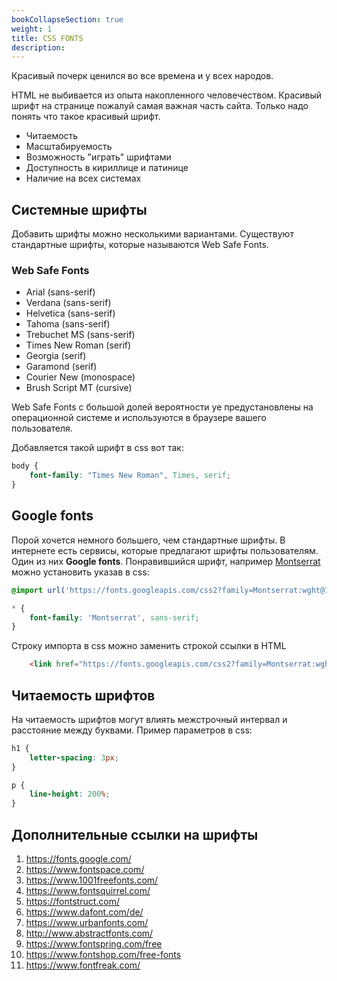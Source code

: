 ```yaml
---
bookCollapseSection: true
weight: 1
title: CSS FONTS
description:
---
```


Красивый почерк ценился во все времена и у всех народов. 

HTML не выбивается из опыта накопленного человечеством. Красивый шрифт на странице пожалуй самая важная часть сайта. Только надо понять что такое красивый шрифт.

- Читаемость
- Масштабируемость
- Возможность "играть" шрифтами
- Доступность в кириллице и латинице
- Наличие на всех системах

## Системные шрифты

Добавить шрифты можно несколькими вариантами. Существуют стандартные шрифты, которые называются Web Safe Fonts. 

### Web Safe Fonts

- Arial (sans-serif)
- Verdana (sans-serif)
- Helvetica (sans-serif)
- Tahoma (sans-serif)
- Trebuchet MS (sans-serif)
- Times New Roman (serif)
- Georgia (serif)
- Garamond (serif)
- Courier New (monospace)
- Brush Script MT (cursive)

Web Safe Fonts с большой долей вероятности уе предустановлены на операционной системе и используются в браузере вашего пользователя.

Добавляется такой шрифт в css вот так:

```css
body {
    font-family: "Times New Roman", Times, serif;
}
```

## Google fonts

Порой хочется немного большего, чем стандартные шрифты. В интернете есть сервисы, которые предлагают шрифты пользователям. Один из них **Google fonts**. Понравившийся шрифт, например [Montserrat](https://fonts.google.com/specimen/Montserrat) можно установить указав в css:

```css
@import url('https://fonts.googleapis.com/css2?family=Montserrat:wght@100&display=swap');

* {
    font-family: 'Montserrat', sans-serif;
}
```

Строку импорта в css можно заменить строкой ссылки в HTML

```HTML
    <link href="https://fonts.googleapis.com/css2?family=Montserrat:wght@100&display=swap" rel="stylesheet"></head>
```

## Читаемость шрифтов

На читаемость шрифтов могут влиять межстрочный интервал и расстояние между буквами. Пример параметров в css:

```css
h1 {
    letter-spacing: 3px;
}

p {
    line-height: 200%;
}
```

## Дополнительные ссылки на шрифты

1. https://fonts.google.com/
2. https://www.fontspace.com/
3. https://www.1001freefonts.com/
4. https://www.fontsquirrel.com/
5. https://fontstruct.com/
6. https://www.dafont.com/de/
7. https://www.urbanfonts.com/
8. http://www.abstractfonts.com/
9. https://www.fontspring.com/free
10. https://www.fontshop.com/free-fonts
11. https://www.fontfreak.com/



